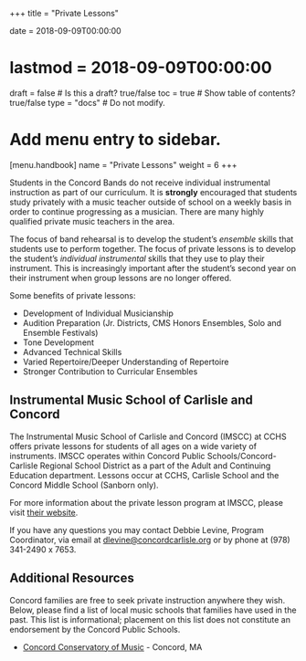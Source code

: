 +++
title = "Private Lessons"

date = 2018-09-09T00:00:00
# lastmod = 2018-09-09T00:00:00

draft = false  # Is this a draft? true/false
toc = true  # Show table of contents? true/false
type = "docs"  # Do not modify.

# Add menu entry to sidebar.
[menu.handbook]
  name = "Private Lessons"
  weight = 6
+++

Students in the Concord Bands do not receive individual instrumental instruction as part of our curriculum. It is **strongly** encouraged that students study privately with a music teacher outside of school on a weekly basis in order to continue progressing as a musician. There are many highly qualified private music teachers in the area.

The focus of band rehearsal is to develop the student’s *ensemble* skills that students use to perform together. The focus of private lessons is to develop the student’s *individual instrumental* skills that they use to play their instrument. This is increasingly important after the student’s second year on their instrument when group lessons are no longer offered.

Some benefits of private lessons:

- Development of Individual Musicianship
- Audition Preparation (Jr. Districts, CMS Honors Ensembles, Solo and Ensemble Festivals)
- Tone Development
- Advanced Technical Skills
- Varied Repertoire/Deeper Understanding of Repertoire
- Stronger Contribution to Curricular Ensembles

## Instrumental Music School of Carlisle and Concord

The Instrumental Music School of Carlisle and Concord (IMSCC) at CCHS offers private lessons for students of all ages on a wide variety of instruments. IMSCC operates within Concord Public Schools/Concord-Carlisle Regional School District as a part of the Adult and Continuing Education department. Lessons occur at CCHS, Carlisle School and the Concord Middle School (Sanborn only).

For more information about the private lesson program at IMSCC, please visit [their website][1].

If you have any questions you may contact Debbie Levine, Program Coordinator, via email at <dlevine@concordcarlisle.org> or by phone at (978) 341-2490 x 7653.

## Additional Resources

Concord families are free to seek private instruction anywhere they wish. Below, please find a list of local music schools that families have used in the past. This list is informational; placement on this list does not constitute an endorsement by the Concord Public Schools.

- [Concord Conservatory of Music](http://https://concordconservatory.org) - Concord, MA

[1]: http://www.concordcarlisleace.org/instrumental-music-school

